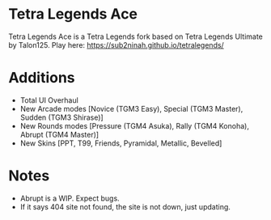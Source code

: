 # Tetra Legends Ace
Tetra Legends Ace is a Tetra Legends fork based on Tetra Legends Ultimate by Talon125.
Play here: https://sub2ninah.github.io/tetralegends/

# Additions
- Total UI Overhaul
- New Arcade modes [Novice (TGM3 Easy), Special (TGM3 Master), Sudden (TGM3 Shirase)]
- New Rounds modes [Pressure (TGM4 Asuka), Rally (TGM4 Konoha), Abrupt (TGM4 Master)]
- New Skins [PPT, T99, Friends, Pyramidal, Metallic, Bevelled]

# Notes
- Abrupt is a WIP. Expect bugs.
- If it says 404 site not found, the site is not down, just updating.

